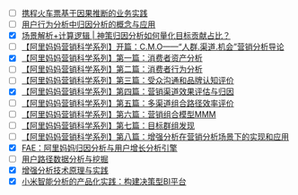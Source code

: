 - [ ] [携程火车票基于因果推断的业务实践](https://mp.weixin.qq.com/s/SqLv9G_MDqStM-aLxqaIhg)
- [ ] [用户行为分析中归因分析的概念与应用](https://mp.weixin.qq.com/s/1vQNRVPVOHcVkSL1osxJ7g)
- [x] [场景解析+计算逻辑 | 神策归因分析如何量化目标贡献占比？](https://smartsi.blog.csdn.net/article/details/133962193)
- [ ] [【阿里妈妈营销科学系列】开篇：C.M.O——“人群.渠道.机会”营销分析导论](https://mp.weixin.qq.com/s/yIEjvu-UATsxizagYwZXzg)
- [x] [【阿里妈妈营销科学系列】第一篇：消费者资产分析](https://smartsi.blog.csdn.net/article/details/133964604)
- [ ] [【阿里妈妈营销科学系列】第二篇：消费者行为分析](https://mp.weixin.qq.com/s/kNzwI5CpMoYXjPCrDodQIg)
- [ ] [【阿里妈妈营销科学系列】第三篇：受众沟通和品牌认知评价](https://mp.weixin.qq.com/s/IZe_pBNMPAQ1uNS5fH9Mhw)
- [x] [【阿里妈妈营销科学系列】第四篇：营销渠道效果评估与归因](https://smartsi.blog.csdn.net/article/details/133969092)
- [ ] [【阿里妈妈营销科学系列】第五篇：多渠道组合路径效率评价](https://mp.weixin.qq.com/s/7laQzZwZUAjZaeyY1SlKwQ)
- [ ] [【阿里妈妈营销科学系列】第六篇：营销组合模型MMM](https://mp.weixin.qq.com/s/FjRrbeoj8nPtyXBBszNTLg)
- [ ] [【阿里妈妈营销科学系列】第七篇：目标群组发现](https://mp.weixin.qq.com/s/pUF_NRzqfNUj1naL8474kQ)
- [ ] [【阿里妈妈营销科学系列】第八篇：增强分析在营销分析场景下的实现和应用](https://mp.weixin.qq.com/s/8Z7aiWLUk_CmByqAtBjD3Q)
- [x] [FAE：阿里妈妈归因分析与用户增长分析引擎](https://smartsi.blog.csdn.net/article/details/133962862)
- [ ] [用户路径数据分析与挖掘](https://mp.weixin.qq.com/s/ce84Rlj12FXbWPixyFTXFw)
- [x] [增强分析技术原理与实践](https://smartsi.blog.csdn.net/article/details/134106082)
- [x] [小米智能分析的产品化实践：构建决策型BI平台](https://smartsi.blog.csdn.net/article/details/134111351)
